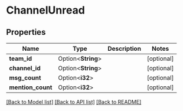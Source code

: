 # ChannelUnread

## Properties

Name | Type | Description | Notes
------------ | ------------- | ------------- | -------------
**team_id** | Option<**String**> |  | [optional]
**channel_id** | Option<**String**> |  | [optional]
**msg_count** | Option<**i32**> |  | [optional]
**mention_count** | Option<**i32**> |  | [optional]

[[Back to Model list]](../README.md#documentation-for-models) [[Back to API list]](../README.md#documentation-for-api-endpoints) [[Back to README]](../README.md)


